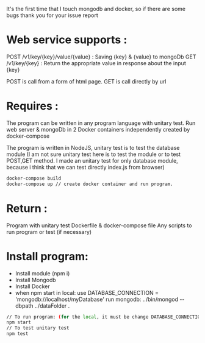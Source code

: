 It's the first time that I touch mongodb and docker, so if there are some bugs 
thank you for your issue report

# Web service supports :

POST /v1/key/{key}/value/{value} : Saving {key} & {value} to mongoDb
GET  /v1/key/{key}  : Return the appropriate value in response about the input {key}
 
POST is call from a form of html page.
GET is call directly by url


# Requires :
The program can be written in any program language with unitary test.
Run web server & mongoDb in 2 Docker containers independently created by docker-compose
 
The program is written in NodeJS, unitary test is to test the database module
(I am not sure unitary test here is to test the module or to test POST,GET method. I made an unitary test for only database module, because i think that we can test directly index.js from browser) 

```sh
docker-compose build
docker-compose up // create docker container and run program.
```


# Return : 
Program with unitary test
Dockerfile & docker-compose file
Any scripts to run program or test (if necessary)


# Install program:
- Install module (npm i)
- Install Mongodb
- Install Docker
- when npm start in local:
use DATABASE_CONNECTION = 'mongodb://localhost/myDatabase'
run mongodb: ../bin/mongod --dbpath ../dataFolder .

```sh
// To run program: (for the local, it must be change DATABASE_CONNECTION = 'mongodb://localhost/myDatabase')
npm start
// To test unitary test 
npm test 
```
